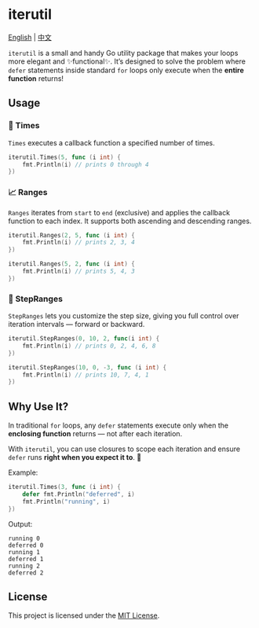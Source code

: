 # iterutil

[English](README.md) | [中文](README_CN.md)

`iterutil` is a small and handy Go utility package that makes your loops more elegant and ✨functional✨.
It’s designed to solve the problem where `defer` statements inside standard `for` loops only execute
when the **entire function** returns!

## Usage

### 🔂 Times

`Times` executes a callback function a specified number of times.

```go
iterutil.Times(5, func (i int) {
    fmt.Println(i) // prints 0 through 4
})
```

### 📈 Ranges

`Ranges` iterates from `start` to `end` (exclusive) and applies the callback function to each index.
It supports both ascending and descending ranges.

```go
iterutil.Ranges(2, 5, func (i int) {
    fmt.Println(i) // prints 2, 3, 4
})

iterutil.Ranges(5, 2, func (i int) {
    fmt.Println(i) // prints 5, 4, 3
})
```

### 🏃 StepRanges

`StepRanges` lets you customize the step size, giving you full control over iteration intervals — forward or backward.

```go
iterutil.StepRanges(0, 10, 2, func(i int) {
    fmt.Println(i) // prints 0, 2, 4, 6, 8
})

iterutil.StepRanges(10, 0, -3, func (i int) {
    fmt.Println(i) // prints 10, 7, 4, 1
})
```

## Why Use It?

In traditional `for` loops, any `defer` statements execute only when the **enclosing function** returns — not after each
iteration.

With `iterutil`, you can use closures to scope each iteration and ensure `defer` runs **right when you expect it to**.
🎯

Example:

```go
iterutil.Times(3, func (i int) {
    defer fmt.Println("deferred", i)
    fmt.Println("running", i)
})
```

Output:

```
running 0
deferred 0
running 1
deferred 1
running 2
deferred 2
```

## License

This project is licensed under the [MIT License](LICENSE).
